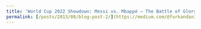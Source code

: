 ```yaml
---
title: 'World Cup 2022 Showdown: Messi vs. Mbappé — The Battle of Glory'
permalink: [/posts/2013/08/blog-post-2/](https://medium.com/@furkandanisman/world-cup-2022-showdown-messi-vs-mbapp%C3%A9-the-battle-of-glory-6ebbbb80c640)
---
```


